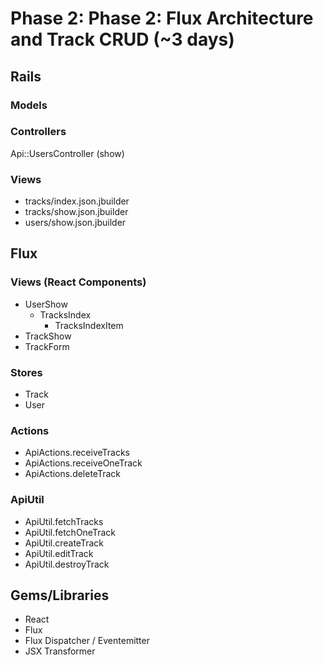 # Phase 2: Phase 2: Flux Architecture and Track CRUD (~3 days)

## Rails
### Models

### Controllers
Api::UsersController (show)

### Views
* tracks/index.json.jbuilder
* tracks/show.json.jbuilder
* users/show.json.jbuilder

## Flux
### Views (React Components)
* UserShow
  - TracksIndex
    - TracksIndexItem
* TrackShow
* TrackForm

### Stores
* Track
* User

### Actions
* ApiActions.receiveTracks
* ApiActions.receiveOneTrack
* ApiActions.deleteTrack

### ApiUtil
* ApiUtil.fetchTracks
* ApiUtil.fetchOneTrack
* ApiUtil.createTrack
* ApiUtil.editTrack
* ApiUtil.destroyTrack

## Gems/Libraries
* React
* Flux
* Flux Dispatcher / Eventemitter
* JSX Transformer
